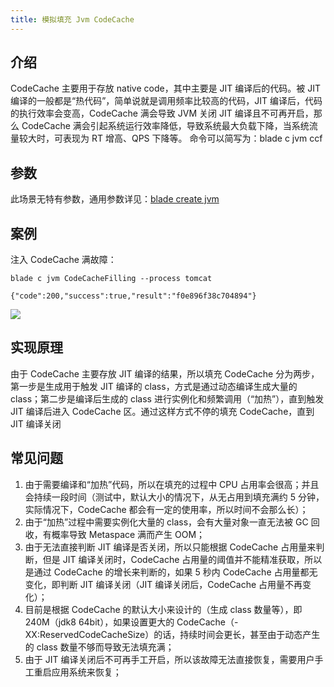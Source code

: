 ```yaml
---
title: 模拟填充 Jvm CodeCache
---
```


## 介绍

CodeCache 主要用于存放 native code，其中主要是 JIT 编译后的代码。被 JIT 编译的一般都是“热代码”，简单说就是调用频率比较高的代码，JIT 编译后，代码的执行效率会变高，CodeCache 满会导致 JVM 关闭 JIT 编译且不可再开启，那么 CodeCache 满会引起系统运行效率降低，导致系统最大负载下降，当系统流量较大时，可表现为 RT 增高、QPS 下降等。
命令可以简写为：blade c jvm ccf

## 参数

此场景无特有参数，通用参数详见：[blade create jvm](jvm.md)

## 案例

注入 CodeCache 满故障：

```
blade c jvm CodeCacheFilling --process tomcat

{"code":200,"success":true,"result":"f0e896f38c704894"}
```

![](/img/doc-image/15758727024182/15758924900062.jpg)

## 实现原理

由于 CodeCache 主要存放 JIT 编译的结果，所以填充 CodeCache 分为两步，第一步是生成用于触发 JIT 编译的 class，方式是通过动态编译生成大量的 class；第二步是编译后生成的 class 进行实例化和频繁调用（“加热”），直到触发 JIT 编译后进入 CodeCache 区。通过这样方式不停的填充 CodeCache，直到 JIT 编译关闭

## 常见问题

1. 由于需要编译和“加热”代码，所以在填充的过程中 CPU 占用率会很高；并且会持续一段时间（测试中，默认大小的情况下，从无占用到填充满约 5 分钟，实际情况下，CodeCache 都会有一定的使用率，所以时间不会那么长）；
2. 由于“加热”过程中需要实例化大量的 class，会有大量对象一直无法被 GC 回收，有概率导致 Metaspace 满而产生 OOM；
3. 由于无法直接判断 JIT 编译是否关闭，所以只能根据 CodeCache 占用量来判断，但是 JIT 编译关闭时，CodeCache 占用量的阈值并不能精准获取，所以是通过 CodeCache 的增长来判断的，如果 5 秒内 CodeCache 占用量都无变化，即判断 JIT 编译关闭（JIT 编译关闭后，CodeCache 占用量不再变化）；
4. 目前是根据 CodeCache 的默认大小来设计的（生成 class 数量等），即 240M（jdk8 64bit），如果设置更大的 CodeCache（-XX:ReservedCodeCacheSize）的话，持续时间会更长，甚至由于动态产生的 class 数量不够而导致无法填充满；
5. 由于 JIT 编译关闭后不可再手工开启，所以该故障无法直接恢复，需要用户手工重启应用系统来恢复；

